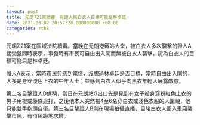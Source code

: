 ```yaml
---
layout: post
title: 元朗721案續審　有證人稱白衣人目標可能是林卓廷
date: 2021-03-02 20:57:28.000000000 +08:00
categories: rthk
---
```


元朗7.21案在區域法院續審。當晚在元朗港鐵站大堂，被白衣人多次襲擊的證人A接受盤問時表示，事發時有市民可自由出入閘而無被白衣人襲擊，認為白衣人的目標可能只是林卓廷。
 
證人A表示，當時市民只感到驚慌，沒想過林卓廷是否目標，當時自由出入閘的，大多是身穿淺色上衣的中年人士；並感到白衣人似乎向黑衣年輕人展露敵意。
 
第二名目擊證人D供稱，當日在元朗站G出口先是見到有女子被身穿粉紅色上衣的男子用棍或藤條追打，之後他本人突然被4至6名穿白衣或淺色衣服的人圍毆，他只能雙手抱頭自衛。第三名目擊證人B則在現場拍攝直播，目睹白衣人衝入車廂襲擊市民，有市民跪地求饒。
